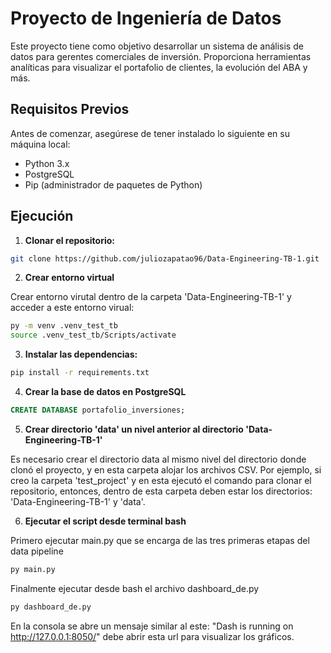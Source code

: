 # Proyecto de Ingeniería de Datos

Este proyecto tiene como objetivo desarrollar un sistema de análisis de datos para gerentes comerciales de inversión. Proporciona herramientas analíticas para visualizar el portafolio de clientes, la evolución del ABA y más.

## Requisitos Previos

Antes de comenzar, asegúrese de tener instalado lo siguiente en su máquina local:

- Python 3.x
- PostgreSQL
- Pip (administrador de paquetes de Python)

## Ejecución

1. **Clonar el repositorio:**

```bash
git clone https://github.com/juliozapatao96/Data-Engineering-TB-1.git
```
2. **Crear entorno virtual**

Crear entorno virutal dentro de la carpeta 'Data-Engineering-TB-1' y acceder a este entorno virual:

```bash
py -m venv .venv_test_tb
source .venv_test_tb/Scripts/activate
```
3. **Instalar las dependencias:**
```bash
pip install -r requirements.txt
```

4. **Crear la base de datos en PostgreSQL**
```sql
CREATE DATABASE portafolio_inversiones;
```
5. **Crear directorio 'data' un nivel anterior al directorio 'Data-Engineering-TB-1'**

Es necesario crear el directorio data al mismo nivel del directorio donde clonó el proyecto, y en esta carpeta alojar los archivos CSV. Por ejemplo, si creo la carpeta 'test_project' y en esta ejecutó el comando para clonar el repositorio, entonces, dentro de esta carpeta deben estar los directorios: 'Data-Engineering-TB-1' y 'data'.

6. **Ejecutar el script desde terminal bash**

Primero ejecutar main.py que se encarga de las tres primeras etapas del data pipeline

```bash
py main.py
```

Finalmente ejecutar desde bash el archivo dashboard_de.py
```bash
py dashboard_de.py
```

En la consola se abre un mensaje similar al este: "Dash is running on http://127.0.0.1:8050/" debe abrir esta url para visualizar los gráficos.
